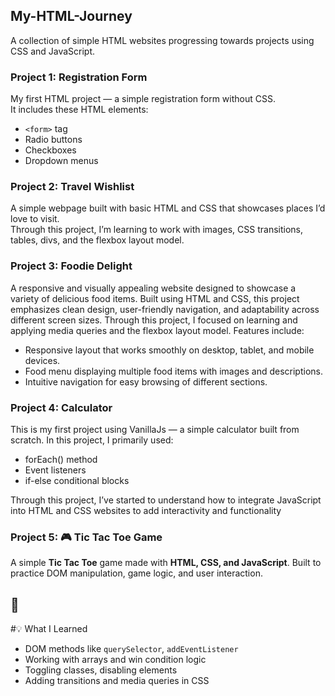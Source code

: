 ## My-HTML-Journey
A collection of simple HTML websites progressing towards projects using CSS and JavaScript.


### Project 1: Registration Form
My first HTML project — a simple registration form without CSS.  
It includes these HTML elements:  
- `<form>` tag  
- Radio buttons  
- Checkboxes  
- Dropdown menus


### Project 2: Travel Wishlist
A simple webpage built with basic HTML and CSS that showcases places I’d love to visit.  
Through this project, I’m learning to work with images, CSS transitions, tables, divs, and the flexbox layout model.


### Project 3: Foodie Delight
A responsive and visually appealing website designed to showcase a variety of delicious food items. Built using HTML and CSS, this project emphasizes clean design, user-friendly navigation, and adaptability across different screen sizes.
Through this project, I focused on learning and applying media queries and the flexbox layout model.
Features include:
- Responsive layout that works smoothly on desktop, tablet, and mobile devices.
- Food menu displaying multiple food items with images and descriptions.
- Intuitive navigation for easy browsing of different sections.


### Project 4: Calculator
This is my first project using VanillaJs — a simple calculator built from scratch.
In this project, I primarily used:
- forEach() method
- Event listeners
- if-else conditional blocks

Through this project, I’ve started to understand how to integrate JavaScript into HTML and CSS websites to add interactivity and functionality


### Project 5: 🎮 Tic Tac Toe Game
A simple **Tic Tac Toe** game made with **HTML, CSS, and JavaScript**. Built to practice DOM manipulation, game logic, and user interaction.

## 🔗 
#💡 What I Learned
- DOM methods like `querySelector`, `addEventListener`
- Working with arrays and win condition logic
- Toggling classes, disabling elements
- Adding transitions and media queries in CSS





